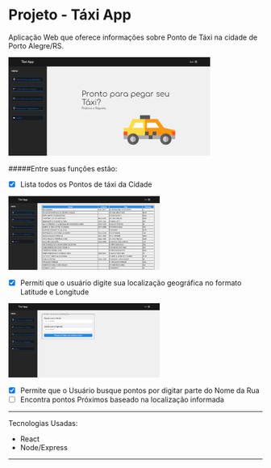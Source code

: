 # Projeto - Táxi App

Aplicação Web que oferece informações sobre Ponto de Táxi na cidade de Porto Alegre/RS.

<img src='./src/img/img01.png' width='400px'>

#####Entre suas funções estão:
- [x] Lista todos os Pontos de táxi da Cidade
<img src='./src/img/img02.png' width='300px'>

- [x] Permiti que o usuário digite sua localização
geográfica no formato Latitude e Longitude
<img src='./src/img/img03.png' width='300px'>

- [x] Permite que o Usuário busque pontos por digitar parte do Nome da Rua
- [ ] Encontra pontos Próximos baseado na localização informada

---

Tecnologias Usadas:
- React
- Node/Express 

---

